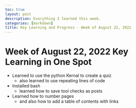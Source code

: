 ```yaml
---
toc: true
layout: post
description: Everything I learned this week. 
categories: [markdown]
title: Key Learning and Progress - Week of August 22, 2022
---
```

# Week of August 22, 2022 Key Learning in One Spot
- Learned to use the python Kernal to create a quiz
    - also learned to use repeating lines of code 
- Installed bash 
    - learned how to save tool checks as posts 
- Learned how to number pages 
    - and also how to add a table of contents with links 